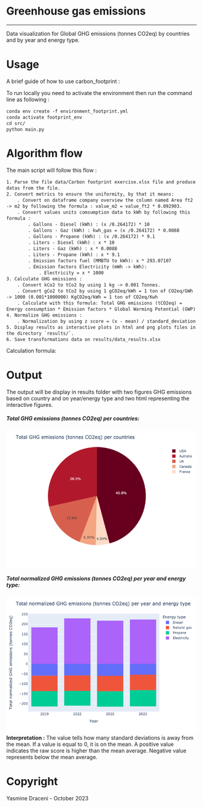 # Greenhouse gas emissions
------------------------------
Data visualization for Global GHG emissions (tonnes CO2eq) by countries and by year and energy type.

# Usage
A brief guide of how to use carbon_footprint :

To run locally you need to activate the environment then run the command line as following : 
```
conda env create -f environment_footprint.yml
conda activate footprint_env
cd src/
python main.py
```

# Algorithm flow
The main script will follow this flow :

~~~
1. Parse the file data/Carbon footprint exercise.xlsx file and produce datas from the file.
2. Convert metrics to ensure the uniformity, by that it means:
    . Convert on dataframe company overview the column named Area ft2 -> m2 by following the formula : value_m2 = value_ft2 * 0.092903.
    . Convert values units comsumption data to kWh by following this formula :
        . Gallons - Diesel (kWh) : (x /0.264172) * 10
        . Gallons - Gaz (kWh) : kwh_gas = (x /0.264172) * 0.0088
        . Gallons - Propane (kWh) : (x /0.264172) * 9.1
        . Liters - Diesel (kWh) : x * 10
        . Liters - Gaz (kWh) : x * 0.0088
        . Liters - Propane (kWh) : x * 9.1
        . Emission factors fuel (MMBTU to kWh): x * 293.07107
        . Emission factors Electricity (mWh -> kWh):
            . Electricity = x * 1000
3. Calculate GHG emissions :
    . Convert kCo2 to tCo2 by using 1 kg -> 0.001 Tonnes.
    . Convert gCo2 to tCo2 by using 1 gCO2eq/kWh = 1 ton of CO2eq/GWh -> 1000 (0.001*1000000) KgCO2eq/kWh = 1 ton of CO2eq/Kwh
    . Calculate with this formula: Total GHG emissions (tCO2eq) = Energy consumption * Emission factors * Global Warming Potential (GWP)
4. Normalize GHG emissions :
    . Normalization by using z score = (x - mean) / standard_deviation
5. Display results as interactive plots in html and png plots files in the directory `results/`.
6. Save transformations data on results/data_results.xlsx
~~~

Calculation formula: 
# Output
The output will be display in results folder with two figures GHG emissions based on country and on year/energy type and two html representing the interactive figures.
##### Total GHG emissions (tonnes CO2eq) per countries:
![GHG per country](results/ghg_country.png)
##### Total normalized GHG emissions (tonnes CO2eq) per year and energy type:
![GHG per year per energy type](results/ghg_year_energy.png)
<b>Interpretation :</b> The value tells how many standard deviations is away from the mean. If a value is equal to 0, it is on the mean. A positive value indicates the raw score is higher than the mean average. Negative value represents below the mean average.
# Copyright
Yasmine Draceni - October 2023


